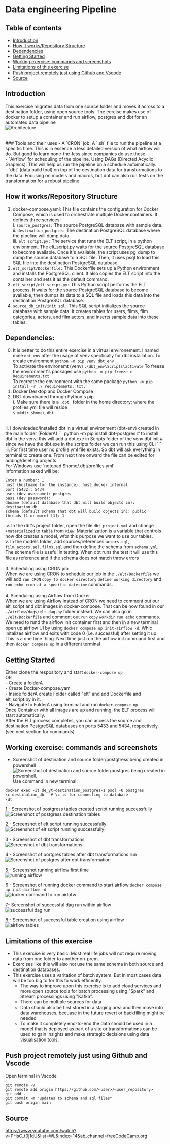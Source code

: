 # Data engineering Pipeline
## Table of contents
- [Introduction](#introduction)
- [How it works/Repository Structure](#how-it-worksrepository-structure)
- [Dependencies](#dependencies)
- [Getting Started](#getting-started)
- [Working exercise: commands and screenshots](#working-exercise-commands-and-screenshots)
- [Limitations of this exercise](#limitations-of-this-exercise)
- [Push project remotely just using Github and Vscode](#push-project-remotely-just-using-github-and-vscode)
- [Source](#source)

## Introduction
This exercise migrates data from one source folder and moves it across to a destination folder, using open source tools. The eercise makes use of docker to setup a container and run airflow, postgres and dbt for an automated data pipeline <br>
![Architecture](Screenshots/architecture.drawio.png)

<br>
### Tools and their uses
- A `CRON` job: A `.sh` file to run the pipeline at a specific time. This is in essence a less detailed version of what airflow will do. But good to learn none-the-less since companies do use these.  <br>
- `Airflow` for scheduling of the pipeline. Using DAGs (Directed Acyclic Graphics). This will help us run the pipeline on a schedule automatically.  <br>
- `dbt` (data build tool) on top of the destination data for transformations to the data. Focusing on models and macros, but dbt can also run tests on the transformation for a robust pipeline <br> 

## How it works/Repository Structure
1. docker-compose.yaml: This file contains the configuration for Docker Compose, which is used to orchestrate multiple Docker containers. It defines three services: <br>
i. `source_postgres:` The source PostgreSQL database with sample data. <br>
ii. `destination_postgres:` The destination PostgreSQL database where the pipeline will dump data. <br>
iii. `elt_script.py:` The service that runs the ELT script, in a python envionment. The elt_script.py waits for the source PostgreSQL database to become available. Once it's available, the script uses pg_dump to dump the source database to a SQL file. Then, it uses psql to load this SQL file into the destination PostgreSQL database.<br>
2. `elt_script/Dockerfile:` This Dockerfile sets up a Python environment and installs the PostgreSQL client. It also copies the ELT script into the container and sets it as the default command. <br>
3. `elt_script/elt_script.py:` This Python script performs the ELT process. It waits for the source PostgreSQL database to become available, then dumps its data to a SQL file and loads this data into the destination PostgreSQL database. <br>
4. `source_db_init/init.sql:` This SQL script initializes the source database with sample data. It creates tables for users, films, film categories, actors, and film actors, and inserts sample data into these tables. <br>

## Dependencies:
0. It is better to do this entire exercise in a virtual environement. I named mine `dbt_env` after the usage of venv specfically for dbt installation. To create environment `python -m pip venv dbt_env ` <br>
To activate the environemt (venv) `.\dbt_env\Scripts\activate`
To freeze the environment's packages use `python -m pip freeze > Requirements.txt` <br>
To recreate the environment with the same package `python -m pip install -r .\ requirements. txt.` <br>
1. Docker Desktop and Docker Compose <br>
2. DBT downloaded through Python's pip. <br> 
i. Make sure there is a `.dbt ` folder in the home directory; where the profiles.yml file will reside <br>
```$ mkdir $home\.dbt```
<br>
ii. I downloaded/installed dbt in a virtual environment (dbt-env) created in the main folder (FolderA)
```
python -m pip install dbt-postgres    # to install dbt in the venv, this will add a dbt.exe in Scripts folder of the venv
dbt init                              # since we have the dbt.exe in the scripts folder we can run this using CLI
```
<br>
iii. For first time user no profile.yml file exists. So dbt will ask everything in terminal to create one. From next time onward the file can be edited for adding/deleting projects. <br>
For Windows use
`notepad $home/.dbt/profiles.yml` <br>
Information asked will be: <br>

```
Enter a number: 1
host (hostname for the instance): host.docker.internal
port [5432]: 5434
user (dev username): postgres
pass (dev password):
dbname (default database that dbt will build objects in): destination_db
schema (default schema that dbt will build objects in): public
threads (1 or more) [1]: 1
``` 
iv. In the dbt's project folder, open the file `dbt_project.yml` and change `+materialized` to `table` from `view`. Materialization is a variable that controls how dbt creates a model, wfor this purpose we want to use our tables. <br>
v. In the models folder, add sources/references `actors.sql`, `film_actors.sql`, `films.sql` and then define the schema from `schema.yml`. The schema file is useful in testing. When dbt runs the test it will use this file as reference and if the schema does not match throw errors <br>
<br>
3. Scheduling using CRON job <br>
When we are using CRON to schedule our job in the `./elt/Dockerfile`  we will add `run CRON` `copy to docker directory` `define working directory` and `run echo cron at a specific datetime`  commands. <br>
<br>
4. Scehduling using Airflow from Docker <br>
When we are using Airflow instead of CRON we need to comment out our elt_script and dbt images in docker-compose. That can be now found in our `./airflow/dags/elt_dag.py` folder instead. We can also go in `./elt/Dockerfile` and comment out `run` `copy` `workdir` `run echo` commands. <br>
We need to rund the airflow init container first and then in a new terminal open up airflow UI by using `docker compose up init-airflow -d`. Whic initalizes airflow and exits with code 0 (i.e. successful) after setting it up
<br>
This is a one time thing. Next time just run the airflow init command first and then `docker compose up` in a different terminal


## Getting Started
Either clone the respository and start `docker-compose up` <br>
OR <br>
    - Create a folderA <br>
    - Create Docker-compose.yaml <br>
    - Inside folderA create Folder called "elt" and add Dockerfile and elt_script.py in it. <br>
    - Navigate to FolderA using terminal and run  `docker-compose up`
<br>
Once Container with all images are up and running, the ELT process will start automatically. <br>
After the ELT process completes, you can access the source and destination PostgreSQL databases on ports 5433 and 5434, respectively. (see next section for commands)<br>


## Working exercise: commands and screenshots
- Screenshot of destination and source folder/postgtress being created in powershell
![Screenshot of destination and source folder/postgres being created in powershell.](./Screenshot_1.png)
Use command in new terminal: 
```
docker exec -it de_yt-destination_postgres-1 psql -U postgres
\c destination_db   # \c is for connecting to database
\dt
```
1 - Screenshot of postgress tables created script running successfully <br>
![Screenshot of postgress destination tables](./Screenshots/postgres_db.png)

2 - Screenshot of elt script running successfully <br>
![Screenshot of elt script running successfully](./Screenshots/Screenshot_2.png)

3 - Screenshot of dbt transformations <br>
![Screenshot of dbt transformations](./Screenshots/Screenshot_3.png)

4 - Screenshot of portgres tables after dbt transformations run <br>
![Screenshot of postgres after dbt transformation](./Screenshots/postgres_after_dbt.png)

5 - Screenshot running airflow first time <br>
![running airflow](<./Screenshots/running_airflow_first _time.png>)

6 - Screenshot of running docker command to start airflow `docker compose up init-airflow -d`<br>
![docker command to run airlofw](./Screenshots/docker_command_to_run_airflow.png)

7- Screenshot of successful dag run within airflow <br>
![successful dag run](./Screenshots/sucessful_dag_run.png)

8 - Screenshot of successful table creation using airflow <br>
![airflow tables](.//Screenshots/airflow_tables.png)

## Limitations of this exercise
- This exercise is very basic. Most real life jobs will not require moving data from one folder to another on-prem.
- Exercises like this will also not use the same schema in both source and destination databases.
- This exercise uses a varitation of batch system. But in most cases data will be too big to for this to work efficently.
    - The way to improve upon this exercise is to add cloud services and more open source tools for batch processing using "Spark" and Stream processings using "Kafka".
    - There can be multiple sources for data
    - Data should also be first stored in a staging area and then move into data warehouses, becuase in the future revert or backfilling might be needed
    - To make it completely end-to-end the data should be used in a model that is deployed as part of a site or transformations can be used to gain insights and make strategic decisions using data visualisation tools. 

## Push project remotely just using Github and Vscode
Open terminal in Vscode
```
git remote -v 
git remote add origin https://github.com/<user>/<user_repository>
git add .
git commit -m "updates to schema and sql files"
git push origin main
```

## Source
https://www.youtube.com/watch?v=PHsC_t0j1dU&list=WL&index=14&ab_channel=freeCodeCamp.org